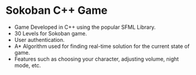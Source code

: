 # Sokoban C++ Game

- Game Developed in C++ using the popular SFML Library.
- 30 Levels for Sokoban game.
- User authentication.
- A* Algorithm used for finding real-time solution for the current state of game.
- Features such as choosing your character, adjusting volume, night mode, etc.
